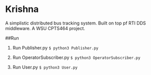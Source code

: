 # Krishna
A simplistic distributed bus tracking system. Built on top pf RTI DDS middleware. A WSU CPTS464 project.

##Run

1. Run Publisher.py
`$ python3 Publisher.py`

2. Run OperatorSubscriber.py
`$ python3 OperatorSubscriber.py`

3. Run User.py
`$ python3 User.py`
